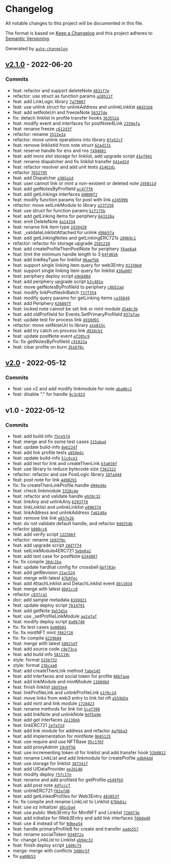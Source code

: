 # Changelog

All notable changes to this project will be documented in this file.

The format is based on [Keep a Changelog](https://keepachangelog.com/en/1.0.0/)
and this project adheres to [Semantic Versioning](https://semver.org/spec/v2.0.0.html).

Generated by [`auto-changelog`](https://github.com/CookPete/auto-changelog).

## [v2.1.0](https://github.com/Crossbell-Box/Crossbell-Contracts/compare/v2.0...v2.1.0) - 2022-06-20

### Commits

- feat: refactor and support deleteNote [`d831f7e`](https://github.com/Crossbell-Box/Crossbell-Contracts/commit/d831f7ebd21206bb4838f4ed51a40fa84728fcea)
- refactor: use struct as function params [`a20511f`](https://github.com/Crossbell-Box/Crossbell-Contracts/commit/a20511f5fe903d35e819bd3eae8e2976b4a42103)
- feat: add LinkLogic library [`7a79087`](https://github.com/Crossbell-Box/Crossbell-Contracts/commit/7a79087c75132b50f544d99cf35846417b356fdd)
- feat: use unlink struct for unlinkAddress and unlinkLinklist [`48d31b8`](https://github.com/Crossbell-Box/Crossbell-Contracts/commit/48d31b8a9d782dc21b3a54901f90e7bac01f4d0e)
- feat: add setNoteUri and freezeNote [`56327de`](https://github.com/Crossbell-Box/Crossbell-Contracts/commit/56327de93647716ee34902955f2c4be37a95c32b)
- fix: detach linklist in profile transfer hooks [`363552a`](https://github.com/Crossbell-Box/Crossbell-Contracts/commit/363552a79f08a46311c077bd53df12aa40da1c4f)
- feat: modify event and interfaces for postNote4Link [`2359efa`](https://github.com/Crossbell-Box/Crossbell-Contracts/commit/2359efa988e047a136b0db52285d0921a8b98a95)
- feat: rename freeze [`c612d3f`](https://github.com/Crossbell-Box/Crossbell-Contracts/commit/c612d3f80dfc65ca9896a12c5785520a7a6e729b)
- refactor: rename [`3522e2a`](https://github.com/Crossbell-Box/Crossbell-Contracts/commit/3522e2a54effbb1646d5f5b87ab5fdb0845d2b76)
- refactor: move unlink operations into library [`8fa52cf`](https://github.com/Crossbell-Box/Crossbell-Contracts/commit/8fa52cf5a86fb0a937a1b0bc3bfccb05ab113223)
- feat: remove linklistId from note struct [`62ad131`](https://github.com/Crossbell-Box/Crossbell-Contracts/commit/62ad131f9740dfbbb0ccaf33a6600b63f3546910)
- feat: reserve handle for ens and rns [`f494601`](https://github.com/Crossbell-Box/Crossbell-Contracts/commit/f4946018889be743849e191abf75529879248903)
- feat: add more slot storage for linklist, add upgrade script [`41ef041`](https://github.com/Crossbell-Box/Crossbell-Contracts/commit/41ef041782289e304272f9c38a934595073b0994)
- feat: rename dispatcher and fix linklist transfer [`641ed2d`](https://github.com/Crossbell-Box/Crossbell-Contracts/commit/641ed2dadb35d39205608bc8ab262cf1aeb80c6f)
- feat: refactor resolver and add unit tests [`d1462dc`](https://github.com/Crossbell-Box/Crossbell-Contracts/commit/d1462dc2d9eaeb90fbd20e1360ac406682e394b4)
- refactor [`7652795`](https://github.com/Crossbell-Box/Crossbell-Contracts/commit/7652795ab8fc2c7d760c24f3280dff043742b515)
- feat: add Dispatcher [`a305a1d`](https://github.com/Crossbell-Box/Crossbell-Contracts/commit/a305a1d4d926a5b6bf203ea94e5660a4262f2938)
- feat: user cannot link or mint a non-existent or deleted note [`245011d`](https://github.com/Crossbell-Box/Crossbell-Contracts/commit/245011dca22880164542929ee6921e75ac8cf184)
- feat: add getNotesByProfileId [`ec477f0`](https://github.com/Crossbell-Box/Crossbell-Contracts/commit/ec477f0321abb554bc22b667c84a1610cdc0eed9)
- feat: add getLinkingx interfaces [`b0800f2`](https://github.com/Crossbell-Box/Crossbell-Contracts/commit/b0800f2d6d166cd87ed1f30734a044b5ce0ab8d2)
- feat: modify function params for post with link [`e24599b`](https://github.com/Crossbell-Box/Crossbell-Contracts/commit/e24599bbde56b93d76281bb5b25d79c4d14ec196)
- refactor: move setLinkModule to library [`a23f250`](https://github.com/Crossbell-Box/Crossbell-Contracts/commit/a23f2503538392eee7891fd1f3e3507717cfe42a)
- feat: use struct for function params [`b1f175b`](https://github.com/Crossbell-Box/Crossbell-Contracts/commit/b1f175b91f29d705136e197110fc432d6e411ae2)
- feat: add getLinking items for periphery [`843128a`](https://github.com/Crossbell-Box/Crossbell-Contracts/commit/843128ab54cff9255b53dc8e4dfe3767e59838e9)
- feat: emit DeleteNote [`4a14334`](https://github.com/Crossbell-Box/Crossbell-Contracts/commit/4a14334e7340797f364e60ec8afc93aedb56efe7)
- feat: rename link item type [`2d39428`](https://github.com/Crossbell-Box/Crossbell-Contracts/commit/2d394283acf87d5ac99971c343660706ab9b1292)
- feat: _validateLinklistAttached for unlink [`d9bb5fa`](https://github.com/Crossbell-Box/Crossbell-Contracts/commit/d9bb5fa14c2cf9a75af385a97c415efa7d99c1da)
- feat: add getLinkingNotes and getLinkingERC721s [`28969c1`](https://github.com/Crossbell-Box/Crossbell-Contracts/commit/28969c1958a33f4cbd57b3437985cc185984d97c)
- refactor: refactor for storage upgrade [`2501210`](https://github.com/Crossbell-Box/Crossbell-Contracts/commit/250121019799b9bbafdec1aadd26a11d1d34f555)
- feat: add createProfileThenPostNote for periphery [`f6ae8a4`](https://github.com/Crossbell-Box/Crossbell-Contracts/commit/f6ae8a484e6825cbbf9ae438ec2de8ce7aca3bd4)
- feat: limit the minimum handle length to 3 [`64fd616`](https://github.com/Crossbell-Box/Crossbell-Contracts/commit/64fd61682d2854eaab2aee290ccd49f927b310b2)
- feat: add linkKeyType for linkllist [`96aefbb`](https://github.com/Crossbell-Box/Crossbell-Contracts/commit/96aefbbe93f866faeba5cc2dd48b02a15018a99e)
- feat: support single linking item query for web3Entry [`01330e0`](https://github.com/Crossbell-Box/Crossbell-Contracts/commit/01330e085833f68774e65ffa537d0caa6c625c7b)
- feat: support single linking item query for linklist [`436a007`](https://github.com/Crossbell-Box/Crossbell-Contracts/commit/436a00753371b862cf2be38cbb00f9b79af1887b)
- feat: periphery deploy script [`e9eb80d`](https://github.com/Crossbell-Box/Crossbell-Contracts/commit/e9eb80dadf32837655cbfd2fcb757e78687a5670)
- feat: add periphery upgrade script [`b3c401e`](https://github.com/Crossbell-Box/Crossbell-Contracts/commit/b3c401e71a68296142e029c53489f81f98172409)
- feat: move getNotesByProfileId to periphery [`c0b52ad`](https://github.com/Crossbell-Box/Crossbell-Contracts/commit/c0b52ad15f1240358bc0e1feaed2dc612eab616b)
- feat: modify linkProfilesInBatch [`f17f354`](https://github.com/Crossbell-Box/Crossbell-Contracts/commit/f17f3540398a6bc967eb7d9ea89df28bc83db68b)
- feat: modify query params for getLinking items [`ce35649`](https://github.com/Crossbell-Box/Crossbell-Contracts/commit/ce3564945cf2485741039a8afb37ce0f4e7127ad)
- feat: add Periphery [`626807f`](https://github.com/Crossbell-Box/Crossbell-Contracts/commit/626807fce5cfe514f0f533e35eef6cc4c884ec28)
- feat: locked note cannot be set link or mint module [`d548c3b`](https://github.com/Crossbell-Box/Crossbell-Contracts/commit/d548c3bcbdd0789672664292b7877bae7ad085e3)
- feat: add oldProfileId for Events.SetPrimaryProfileId [`037afae`](https://github.com/Crossbell-Box/Crossbell-Contracts/commit/037afae5b56a912460d85bded54d342fc5fbcd41)
- feat: update test for process link [`4910d91`](https://github.com/Crossbell-Box/Crossbell-Contracts/commit/4910d910060e315c2ceeccbdecf8811d41a58a15)
- refactor: move setNoteUri to library [`a1e815c`](https://github.com/Crossbell-Box/Crossbell-Contracts/commit/a1e815c60ebb07156f9793fd6bc6315c3efec5db)
- feat: add try catch on process link [`d928cb1`](https://github.com/Crossbell-Box/Crossbell-Contracts/commit/d928cb1e2343979aa00346d382af43f9bf513ad0)
- feat: update postNote event [`ef205c9`](https://github.com/Crossbell-Box/Crossbell-Contracts/commit/ef205c96cb639fd00f26a6031ed3149f19f02503)
- fix: fix getNotesByProfileId [`c91822a`](https://github.com/Crossbell-Box/Crossbell-Contracts/commit/c91822a263f1249e59276ed020a50e65b0d27d92)
- feat: clear profile on burn [`3b16f6c`](https://github.com/Crossbell-Box/Crossbell-Contracts/commit/3b16f6c386c0f96fe04c1955834f169055481b1d)

## [v2.0](https://github.com/Crossbell-Box/Crossbell-Contracts/compare/v1.0...v2.0) - 2022-05-12

### Commits

- feat: use v2 and add modify linkmodule for note [`aba06c2`](https://github.com/Crossbell-Box/Crossbell-Contracts/commit/aba06c20fde0efd484847b0a4624840e6cc9b651)
- feat: disable "." for handle [`9c3c923`](https://github.com/Crossbell-Box/Crossbell-Contracts/commit/9c3c923eb9a9bd4b12751a92c15ffc1c7a534313)

## v1.0 - 2022-05-12

### Commits

- feat: add build info [`75ce574`](https://github.com/Crossbell-Box/Crossbell-Contracts/commit/75ce57463929ec146b24963e6edf35368ff260ff)
- feat: merge and fix some test cases [`315abad`](https://github.com/Crossbell-Box/Crossbell-Contracts/commit/315abad6690cbfdded4eb761a3bedf1e9d958ea8)
- feat: update build-info [`8eb22df`](https://github.com/Crossbell-Box/Crossbell-Contracts/commit/8eb22df2d1b1c7f39dc5e12236d2f6ece3f6d706)
- feat: add link profile tests [`a850e6c`](https://github.com/Crossbell-Box/Crossbell-Contracts/commit/a850e6c0a5e33f3590fb04ae6c7ad3860ed26126)
- feat: update build-info [`51c6ce1`](https://github.com/Crossbell-Box/Crossbell-Contracts/commit/51c6ce163f3e178b5476df0cbfb33ec33fb1be25)
- feat: add test for link and createThenLink [`b3a03bf`](https://github.com/Crossbell-Box/Crossbell-Contracts/commit/b3a03bf91ee621993e694938a181f7bfcd37355f)
- feat: use library to reduce bytecode size [`f361322`](https://github.com/Crossbell-Box/Crossbell-Contracts/commit/f361322cadfd2752600218e0babea42e6d74830f)
- refactor: refactor and use PostLogic library [`10fad44`](https://github.com/Crossbell-Box/Crossbell-Contracts/commit/10fad449cbc1be9ca4ba6186209c17ea75a11d92)
- feat: post note for link [`4490291`](https://github.com/Crossbell-Box/Crossbell-Contracts/commit/44902912ce3e587b45ad377d54e1344f4591c747)
- fix: fix createThenLinkProfile handle [`d94ed4e`](https://github.com/Crossbell-Box/Crossbell-Contracts/commit/d94ed4ea06a84e10475f5204733221a4366d0875)
- feat: check linkmodule [`3328c4e`](https://github.com/Crossbell-Box/Crossbell-Contracts/commit/3328c4ea2784b5f0f13a51adf27647a9140faa3e)
- feat: refactor and validate handle [`e920c32`](https://github.com/Crossbell-Box/Crossbell-Contracts/commit/e920c32e2802ee445fdf1a19510ca56e148686c7)
- feat: linkAny and unlinkAny [`b2937f8`](https://github.com/Crossbell-Box/Crossbell-Contracts/commit/b2937f84a1ba7b6fb5aaca7d23e7fc11c9a62d90)
- feat: linkLinklist and unlinkLinklist [`e890374`](https://github.com/Crossbell-Box/Crossbell-Contracts/commit/e8903746ee1345462d9b6e484398e046f176aaf1)
- feat: linkAddress and unlinkAddress [`fa6148a`](https://github.com/Crossbell-Box/Crossbell-Contracts/commit/fa6148a26a51deb4514754487205aa7c4e915aab)
- feat: remove link link [`e65fe2b`](https://github.com/Crossbell-Box/Crossbell-Contracts/commit/e65fe2b87b9e9653f8dbf66471a3cac76740b069)
- feat: do not validate default handle, and refactor [`0dd254b`](https://github.com/Crossbell-Box/Crossbell-Contracts/commit/0dd254be66283e3148642d663ca20cc0ebe69d76)
- refactor [`b888cc6`](https://github.com/Crossbell-Box/Crossbell-Contracts/commit/b888cc67370d64626ea1695e31ed8a68ed6a1bbd)
- feat: add verify script [`1225bbf`](https://github.com/Crossbell-Box/Crossbell-Contracts/commit/1225bbfbc1aa9d1ffe0d2e27900e51898821b511)
- refactor: rename [`1693f0c`](https://github.com/Crossbell-Box/Crossbell-Contracts/commit/1693f0c1055fb1cde27eebaeea48d4c4f7194420)
- feat: add upgrade script [`28d7f74`](https://github.com/Crossbell-Box/Crossbell-Contracts/commit/28d7f74c364bfb601d9d09c67dfb950121acfabb)
- feat: setLinkModule4ERC721 [`5ebe6a1`](https://github.com/Crossbell-Box/Crossbell-Contracts/commit/5ebe6a1169a3da2eb20e9b99d01b97d4a18ead16)
- feat: add test case for postNote [`624d887`](https://github.com/Crossbell-Box/Crossbell-Contracts/commit/624d887108d38752ff801c5feaaa24cc012b10d0)
- fix: fix compile [`36dc1ba`](https://github.com/Crossbell-Box/Crossbell-Contracts/commit/36dc1bae8b19ec6edf9050e31248e183e186a29a)
- feat: update hardhat config for crossbell [`6bf783e`](https://github.com/Crossbell-Box/Crossbell-Contracts/commit/6bf783e5af0c60a90bc97e908a5542133b884e6c)
- feat: add getRevision [`21ac524`](https://github.com/Crossbell-Box/Crossbell-Contracts/commit/21ac5240193d980526145e817500ab92502da2fb)
- feat: merge with latest [`47b9fec`](https://github.com/Crossbell-Box/Crossbell-Contracts/commit/47b9fecab787528cf023e75d3db52f2f32fc48f4)
- feat: add AttachLinklist and DetachLinklist event [`db11034`](https://github.com/Crossbell-Box/Crossbell-Contracts/commit/db110344fc826a96b0c3c3be23da0684e0dad38e)
- feat: merge with latest [`8b01cc0`](https://github.com/Crossbell-Box/Crossbell-Contracts/commit/8b01cc0daa8c100ee726a284b1e83bf7cd1364d3)
- refactor [`c837ca1`](https://github.com/Crossbell-Box/Crossbell-Contracts/commit/c837ca19d7cf1698665d398605abf283c4b51f91)
- doc: add sample metadata [`8169d21`](https://github.com/Crossbell-Box/Crossbell-Contracts/commit/8169d212b3037b289e35d964302f50de5c029d08)
- feat: update deploy script [`7b14791`](https://github.com/Crossbell-Box/Crossbell-Contracts/commit/7b14791d4b49f961b72f4820c887b833caf2769d)
- feat: add getNote [`9a53d1e`](https://github.com/Crossbell-Box/Crossbell-Contracts/commit/9a53d1ed303a622180b7da48f6859d201c99a380)
- feat: use _setProfileLinkModule [`aa2a7af`](https://github.com/Crossbell-Box/Crossbell-Contracts/commit/aa2a7af2973ca2fbc50df63ecfa87ba58ec53023)
- feat: modify deploy script [`8a96740`](https://github.com/Crossbell-Box/Crossbell-Contracts/commit/8a96740df5a35eb0ad41f70a7194b331dcc019ae)
- fix: fix test cases [`0a00b01`](https://github.com/Crossbell-Box/Crossbell-Contracts/commit/0a00b01d4afc8e1afdeac83552be8408218b5612)
- fix: fix mintNFT mint [`f862f28`](https://github.com/Crossbell-Box/Crossbell-Contracts/commit/f862f283bb6cd1287f3a78cf0d1b7e0211327d86)
- fix: fix compile [`6229b94`](https://github.com/Crossbell-Box/Crossbell-Contracts/commit/6229b949c810d21eeb0ed0440d8afcf14d8df6a6)
- feat: merge with latest [`58021df`](https://github.com/Crossbell-Box/Crossbell-Contracts/commit/58021df256d3ade323d7b4815dd0d4977bb5470d)
- feat: add source code [`c9e73ca`](https://github.com/Crossbell-Box/Crossbell-Contracts/commit/c9e73ca1e9dbf74069db2fe888240cc7b7664654)
- feat: add build info [`581119c`](https://github.com/Crossbell-Box/Crossbell-Contracts/commit/581119c38461f577e3e465deff0c6dd43b713010)
- style: format [`525b732`](https://github.com/Crossbell-Box/Crossbell-Contracts/commit/525b732629d6e6cf216894c86eba77c3a4ac0061)
- style: format [`23bcaa0`](https://github.com/Crossbell-Box/Crossbell-Contracts/commit/23bcaa090e4ab731001bb74b6aeb7e9ee9dc1a12)
- feat: add createThenLink method [`fabe145`](https://github.com/Crossbell-Box/Crossbell-Contracts/commit/fabe1455c5db9f03dffb913a5e823b802664e35e)
- feat: add interfaces and social token for profile [`00bfaae`](https://github.com/Crossbell-Box/Crossbell-Contracts/commit/00bfaaef23187f97121d10059014e340021fefba)
- feat: add linkModule and mintModule [`11b0d6d`](https://github.com/Crossbell-Box/Crossbell-Contracts/commit/11b0d6d5bdc77c907d42f996c3160299ede4dcef)
- feat: finish linklist [`18d55e4`](https://github.com/Crossbell-Box/Crossbell-Contracts/commit/18d55e4f5c112cc167938e51a624e4e429a24fee)
- feat: linkProfileLink and unlinkProfileLink [`e1f6c14`](https://github.com/Crossbell-Box/Crossbell-Contracts/commit/e1f6c1478c5499e8fb66341340c8a97a651f9ed8)
- feat: move links from web3 entry to link list nft [`a559d2e`](https://github.com/Crossbell-Box/Crossbell-Contracts/commit/a559d2e5475571f33284d9fa12caa4ea50f2b6b4)
- feat: add mint and link module [`1728423`](https://github.com/Crossbell-Box/Crossbell-Contracts/commit/172842302f75f51bd50a48109523667b204849be)
- feat: rename methods for link list [`5caf398`](https://github.com/Crossbell-Box/Crossbell-Contracts/commit/5caf398e74f57d9c415af62e1c4b6269fa00e1c4)
- feat: add linkNote and unlinkNote [`0dfba9e`](https://github.com/Crossbell-Box/Crossbell-Contracts/commit/0dfba9e2806dec513301a0464ed2a6f8718054cf)
- feat: add get interfaces [`2e138d4`](https://github.com/Crossbell-Box/Crossbell-Contracts/commit/2e138d43991d438b68c9a62eb2585d710ff178dd)
- feat: linkERC721 [`2efa72d`](https://github.com/Crossbell-Box/Crossbell-Contracts/commit/2efa72d917908f4ee9e3d342ee7db70639f5911d)
- feat: add link module for address and refactor [`4af6ba3`](https://github.com/Crossbell-Box/Crossbell-Contracts/commit/4af6ba3c21ff1621ed0fe9d1f2b7dea7c1d07ad1)
- feat: add implementation for mintNote [`9b05125`](https://github.com/Crossbell-Box/Crossbell-Contracts/commit/9b0512571e2bc85680527ff61e6fa87555e4158a)
- feat: use require and use NFTBase [`95c176f`](https://github.com/Crossbell-Box/Crossbell-Contracts/commit/95c176f677eecf3ecffe7d08a97b83db7074056b)
- feat: add proxyAdmin [`19c0f56`](https://github.com/Crossbell-Box/Crossbell-Contracts/commit/19c0f563991253af61668a511a29d904bc533ebc)
- feat: use incrementing token id for linklist and add transfer hook [`52b8012`](https://github.com/Crossbell-Box/Crossbell-Contracts/commit/52b8012a585a2c3a820bf6f4bf36919fa425f85e)
- feat: rename LinkList and add linkmodule for createProfile [`edb94dd`](https://github.com/Crossbell-Box/Crossbell-Contracts/commit/edb94ddaf365be8a7a95a076c7fc8cb938ef836c)
- feat: use storage for linklist [`387341f`](https://github.com/Crossbell-Box/Crossbell-Contracts/commit/387341f262a890a07c098208bfd574356b392a42)
- feat: add UIDataProvider [`ee2b146`](https://github.com/Crossbell-Box/Crossbell-Contracts/commit/ee2b14637ae3b6418e48b01addabc63bf38c9218)
- feat: modify deploy [`75fc17e`](https://github.com/Crossbell-Box/Crossbell-Contracts/commit/75fc17e3ce7980264eecdef891ccc78f4d4ccaae)
- feat: rename and add profileId for getProfile [`e549fb5`](https://github.com/Crossbell-Box/Crossbell-Contracts/commit/e549fb5aaa6212f4a4d128f394b9d5337ad32a73)
- feat: add post note [`4dfcccf`](https://github.com/Crossbell-Box/Crossbell-Contracts/commit/4dfcccf3a19881a0ad87a0f6317972ed22b87174)
- feat: unlinkERC721 [`f82afd6`](https://github.com/Crossbell-Box/Crossbell-Contracts/commit/f82afd651a3e3c9570c5be94955f0605766087c9)
- feat: add getLinkedProfiles for Web3Entry [`483053f`](https://github.com/Crossbell-Box/Crossbell-Contracts/commit/483053fa09c8f08bfaed692fd74e622fb19b958b)
- fix: fix compile and rename LinkList to Linklist [`67bb61c`](https://github.com/Crossbell-Box/Crossbell-Contracts/commit/67bb61c973ebbb977ba7ca66a5af7f595d468184)
- feat: use oz initializer [`d01cba4`](https://github.com/Crossbell-Box/Crossbell-Contracts/commit/d01cba403427504c7f16b5373c85094e60c42ba2)
- feat: use public Web3Entry for MintNFT and Linklist [`728df3e`](https://github.com/Crossbell-Box/Crossbell-Contracts/commit/728df3e86d8fc68082852ed536b4937facce1f0f)
- feat: add initialize for IWeb3Entry and add link interfaces [`f60ded9`](https://github.com/Crossbell-Box/Crossbell-Contracts/commit/f60ded9f4e7f87049979368fed0b81f3fcd13d93)
- feat: use 4 instead of for [`9dbea54`](https://github.com/Crossbell-Box/Crossbell-Contracts/commit/9dbea547c2368a2e6d6af0d7427146ae96489476)
- feat: handle primaryProfileB for create and transfer [`aade557`](https://github.com/Crossbell-Box/Crossbell-Contracts/commit/aade5577a6f1aff5bbcec590d26ed0e089012c7d)
- feat: rename socialToken [`934072a`](https://github.com/Crossbell-Box/Crossbell-Contracts/commit/934072a697b1522ac75e5ccaff82e2cac2956cd8)
- fix: change LinkList to Linklist [`eb94c32`](https://github.com/Crossbell-Box/Crossbell-Contracts/commit/eb94c3267987caa23db73c6dbe882c54a713e4ce)
- feat: finish deploy script [`1dd0c75`](https://github.com/Crossbell-Box/Crossbell-Contracts/commit/1dd0c7575372740ec73b07425184649aebf93b51)
- merge: merge with conflicts [`3d06c5f`](https://github.com/Crossbell-Box/Crossbell-Contracts/commit/3d06c5fa8bd9d87c05edd6f27776be6cfefe878f)
- fix [`ea00b53`](https://github.com/Crossbell-Box/Crossbell-Contracts/commit/ea00b53292913dbba4c980a64f5859e105b64760)

